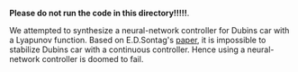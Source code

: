**Please do not run the code in this directory!!!!!**.

We attempted to synthesize a neural-network controller for Dubins car with a Lyapunov function. Based on E.D.Sontag's [paper](https://arxiv.org/pdf/math/9902026.pdf), it is impossible to stabilize Dubins car with a continuous controller. Hence using a neural-network controller is doomed to fail.


